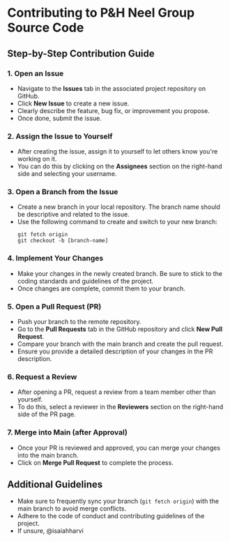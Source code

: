 # Contributing to P&H Neel Group Source Code

## Step-by-Step Contribution Guide

### 1. Open an Issue
- Navigate to the **Issues** tab in the associated project repository on GitHub.
- Click **New Issue** to create a new issue.
- Clearly describe the feature, bug fix, or improvement you propose.
- Once done, submit the issue.

### 2. Assign the Issue to Yourself
- After creating the issue, assign it to yourself to let others know you're working on it.
- You can do this by clicking on the **Assignees** section on the right-hand side and selecting your username.

### 3. Open a Branch from the Issue
- Create a new branch in your local repository. The branch name should be descriptive and related to the issue.
- Use the following command to create and switch to your new branch: 
  ```
  git fetch origin
  git checkout -b [branch-name]
  ```

### 4. Implement Your Changes
- Make your changes in the newly created branch. Be sure to stick to the coding standards and guidelines of the project.
- Once changes are complete, commit them to your branch.

### 5. Open a Pull Request (PR)
- Push your branch to the remote repository.
- Go to the **Pull Requests** tab in the GitHub repository and click **New Pull Request**.
- Compare your branch with the main branch and create the pull request.
- Ensure you provide a detailed description of your changes in the PR description.

### 6. Request a Review
- After opening a PR, request a review from a team member other than yourself.
- To do this, select a reviewer in the **Reviewers** section on the right-hand side of the PR page.

### 7. Merge into Main (after Approval)
- Once your PR is reviewed and approved, you can merge your changes into the main branch.
- Click on **Merge Pull Request** to complete the process.

## Additional Guidelines
- Make sure to frequently sync your branch (```git fetch origin```) with the main branch to avoid merge conflicts.
- Adhere to the code of conduct and contributing guidelines of the project.
- If unsure, @isaiahharvi
  
